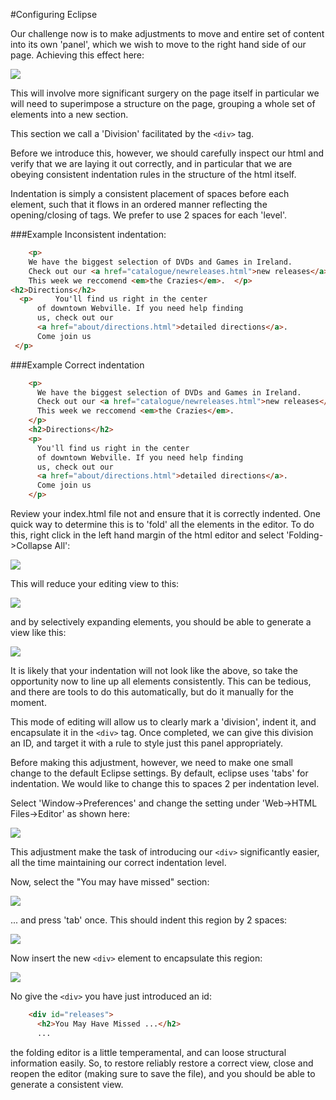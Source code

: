 #Configuring Eclipse

Our challenge now is to make adjustments to move and entire set of content into its own 'panel', which we wish to move to the right hand side of our page. Achieving this effect here:

![](./img/x14.png)

This will involve more significant surgery on the page itself in particular we will need to superimpose a structure on the page, grouping a whole set of elements into a new section.

This section we call a 'Division' facilitated by the `<div>` tag.

Before we introduce this, however, we should carefully inspect our html and verify that we are laying it out correctly, and in particular that we are obeying consistent indentation rules in the structure of the html itself.

Indentation is simply a consistent placement of spaces before each element, such that it flows in an ordered manner reflecting the opening/closing of tags. We prefer to use 2 spaces for each 'level'.

###Example Inconsistent indentation:

~~~html
    <p>
    We have the biggest selection of DVDs and Games in Ireland.
    Check out our <a href="catalogue/newreleases.html">new releases</a>,
    This week we reccomend <em>the Crazies</em>.  </p>
<h2>Directions</h2>
  <p>     You'll find us right in the center
      of downtown Webville. If you need help finding
      us, check out our
      <a href="about/directions.html">detailed directions</a>.
      Come join us
 </p>
~~~

###Example Correct indentation

~~~html
    <p>
      We have the biggest selection of DVDs and Games in Ireland.
      Check out our <a href="catalogue/newreleases.html">new releases</a>,
      This week we reccomend <em>the Crazies</em>.  
    </p>
    <h2>Directions</h2>
    <p>
      You'll find us right in the center
      of downtown Webville. If you need help finding
      us, check out our
      <a href="about/directions.html">detailed directions</a>.
      Come join us
    </p>
~~~

Review your index.html file not and ensure that it is correctly indented. One quick way to determine this is to 'fold' all the elements in the editor. To do this, right click in the left hand margin of the html editor and select 'Folding->Collapse All':

![](./img/10.png)

This will reduce your editing view to this:

![](./img/11.png)

and by selectively expanding elements, you should be able to generate a view like this:

![](./img/x08.png)

It is likely that your indentation will not look like the above, so take the opportunity now to line up all elements consistently. This can be tedious, and there are tools to do this automatically, but do it manually for the moment.

This mode of editing will allow us to clearly mark a 'division', indent it, and encapsulate it in the `<div>` tag. Once completed, we can give this division an ID, and target it with a rule to style just this panel appropriately.

Before making this adjustment, however, we need to make one small change to the default Eclipse settings. By default, eclipse uses 'tabs' for indentation. We would like to change this to spaces 2 per indentation level.

Select 'Window->Preferences' and change the setting under 'Web->HTML Files->Editor' as shown here:

![](./img/13.png)

This adjustment make the task of introducing our `<div>` significantly easier, all the time maintaining our correct indentation level.

Now, select the "You may have missed" section:

![](./img/x09.png)

... and press 'tab' once. This should indent this region by 2 spaces:

![](./img/x10.png)

Now insert the new `<div>` element to encapsulate this region:

![](./img/x12.png)

No give the `<div>` you have just introduced an id:

~~~html
    <div id="releases">
      <h2>You May Have Missed ...</h2>
      ...
~~~

the folding editor is a little temperamental, and can loose structural information easily. So, to restore reliably restore a correct view, close and reopen the editor (making sure to save the file), and you should be able to generate a consistent view.
